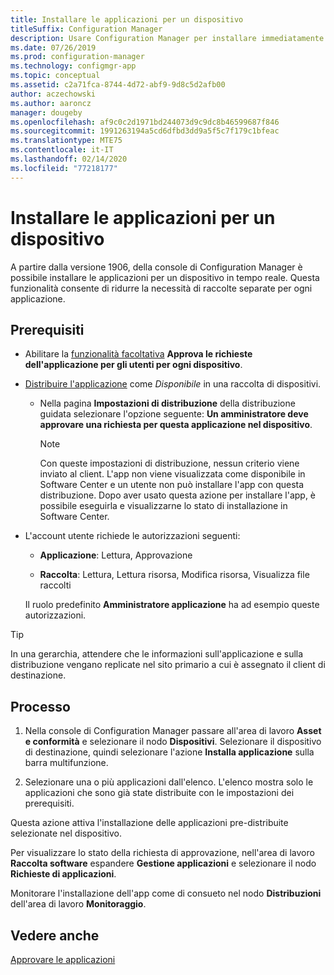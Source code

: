 ```yaml
---
title: Installare le applicazioni per un dispositivo
titleSuffix: Configuration Manager
description: Usare Configuration Manager per installare immediatamente un'applicazione in un dispositivo senza una raccolta.
ms.date: 07/26/2019
ms.prod: configuration-manager
ms.technology: configmgr-app
ms.topic: conceptual
ms.assetid: c2a71fca-8744-4d72-abf9-9d8c5d2afb00
author: aczechowski
ms.author: aaroncz
manager: dougeby
ms.openlocfilehash: af9c0c2d1971bd244073d9c9dc8b46599687f846
ms.sourcegitcommit: 1991263194a5cd6dfbd3dd9a5f5c7f179c1bfeac
ms.translationtype: MTE75
ms.contentlocale: it-IT
ms.lasthandoff: 02/14/2020
ms.locfileid: "77218177"
---
```

# <a name="install-applications-for-a-device"></a>Installare le applicazioni per un dispositivo

<!--4402180-->

A partire dalla versione 1906, della console di Configuration Manager è possibile installare le applicazioni per un dispositivo in tempo reale. Questa funzionalità consente di ridurre la necessità di raccolte separate per ogni applicazione.

## <a name="prerequisites"></a>Prerequisiti

- Abilitare la [funzionalità facoltativa](/sccm/core/servers/manage/install-in-console-updates#bkmk_options) **Approva le richieste dell'applicazione per gli utenti per ogni dispositivo**.  

- [Distribuire l'applicazione](/sccm/apps/deploy-use/deploy-applications) come *Disponibile* in una raccolta di dispositivi.  

    - Nella pagina **Impostazioni di distribuzione** della distribuzione guidata selezionare l'opzione seguente: **Un amministratore deve approvare una richiesta per questa applicazione nel dispositivo**.  

        > [!Note]  
        > Con queste impostazioni di distribuzione, nessun criterio viene inviato al client. L'app non viene visualizzata come disponibile in Software Center e un utente non può installare l'app con questa distribuzione. Dopo aver usato questa azione per installare l'app, è possibile eseguirla e visualizzarne lo stato di installazione in Software Center.

- L'account utente richiede le autorizzazioni seguenti:

    - **Applicazione**: Lettura, Approvazione

    - **Raccolta**: Lettura, Lettura risorsa, Modifica risorsa, Visualizza file raccolti

    Il ruolo predefinito **Amministratore applicazione** ha ad esempio queste autorizzazioni.

> [!TIP]
> In una gerarchia, attendere che le informazioni sull'applicazione e sulla distribuzione vengano replicate nel sito primario a cui è assegnato il client di destinazione.<!-- SCCMDocs#2113 -->

## <a name="process"></a>Processo

1. Nella console di Configuration Manager passare all'area di lavoro **Asset e conformità** e selezionare il nodo **Dispositivi**. Selezionare il dispositivo di destinazione, quindi selezionare l'azione **Installa applicazione** sulla barra multifunzione.

1. Selezionare una o più applicazioni dall'elenco. L'elenco mostra solo le applicazioni che sono già state distribuite con le impostazioni dei prerequisiti.

Questa azione attiva l'installazione delle applicazioni pre-distribuite selezionate nel dispositivo.

Per visualizzare lo stato della richiesta di approvazione, nell'area di lavoro **Raccolta software** espandere **Gestione applicazioni** e selezionare il nodo **Richieste di applicazioni**.

Monitorare l'installazione dell'app come di consueto nel nodo **Distribuzioni** dell'area di lavoro **Monitoraggio**.


## <a name="see-also"></a>Vedere anche

[Approvare le applicazioni](/sccm/apps/deploy-use/app-approval)
